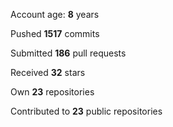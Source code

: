 Account age: **8** years

Pushed **1517** commits

Submitted **186** pull requests

Received **32** stars

Own **23** repositories

Contributed to **23** public repositories
